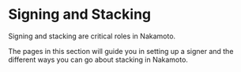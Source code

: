 # Signing and Stacking

Signing and stacking are critical roles in Nakamoto.

The pages in this section will guide you in setting up a signer and the different ways you can go about stacking in Nakamoto.
